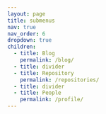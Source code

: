 ```yaml
---
layout: page
title: submenus
nav: true
nav_order: 6
dropdown: true
children:
  - title: Blog
    permalink: /blog/
  - title: divider
  - title: Repository
    permalink: /repositories/
  - title: divider
  - title: People
    permalink: /profile/
---
```

